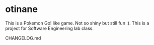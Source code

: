 # otinane
This is a Pokemon Go! like game. Not so shiny but still fun :). This is a project for Software Engineering lab class.

CHANGELOG.md
